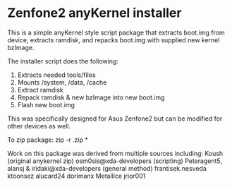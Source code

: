 Zenfone2 anyKernel installer
=========================
This is a simple anyKernel style script package that extracts boot.img
from device, extracts ramdisk, and repacks boot.img with supplied new
kernel bzImage.

The installer script does the following:

1. Extracts needed tools/files
2. Mounts /system, /data, /cache
3. Extract ramdisk
4. Repack ramdisk & new bzImage into new boot.img
8. Flash new boot.img

This was specifically designed for Asus Zenfone2 but can be modified for 
other devices as well.

To zip package:
zip -r <filename>.zip * 

Work on this package was derived from multiple sources including:
Koush (original anykernel zip)
osm0sis@xda-developers (scripting)
Peteragent5, alansj & iridaki@xda-developers (general method)
frantisek.nesveda
ktoonsez
alucard24
dorimanx
Metallice
jrior001
